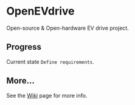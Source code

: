 # OpenEVdrive
Open-source &amp; Open-hardware EV drive project. 

## Progress
Current state `Define requirements`.

## More...
See the [Wiki](../../wiki) page for more info.
